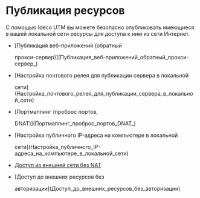 # Публикация ресурсов

С помощью Ideco UTM вы можете безопасно опубликовать имеющиеся в вашей локальной сети ресурсы для доступа к ним из сети Интернет.

* \[Публикация веб-приложений \(обратный

  прокси-сервер\)\]\(Публикация_веб-приложений_обратный_прокси-сервер_\)

* \[Настройка почтового релея для публикации сервера в локальной

  сети\]\(Настройка_почтового_релея_для_публикации_сервера_в_локальной_сети\)

* \[Портмаппинг \(проброс портов,

  DNAT\)\]\(Портмаппинг_проброс_портов_DNAT_\)

* \[Настройка публичного IP-адреса на компьютере в локальной

  сети\]\(Настройка_публичного\_IP-адреса_на_компьютере_в_локальной_сети\)

* [Доступ из внешней сети без NAT](https://github.com/ideco-team/docsUTM/tree/54be5c28981601375569bdca6ef75ead87808b16/Доступ_из_внешней_сети_без_NAT/README.md)
* \[Доступ до внешних ресурсов без

  авторизации\]\(Доступ_до_внешних_ресурсов_без\_авторизации\)


